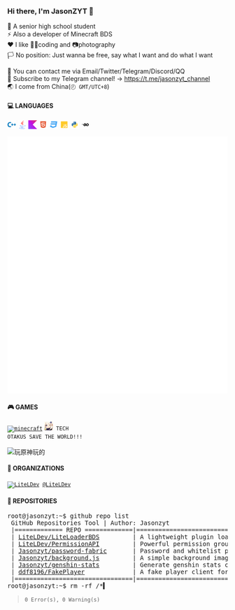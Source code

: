 ### Hi there, I'm JasonZYT 👋

🌱 A senior high school student  
⚡ Also a developer of Minecraft BDS  
❤️ I like 👨‍💻coding and 📷photography  
🏳️ No position: Just wanna be free, say what I want and do what I want


💬 You can contact me via Email/Twitter/Telegram/Discord/QQ   
📢 Subscribe to my Telegram channel! -> https://t.me/jasonzyt_channel  
🌏 I come from China(`🕗 GMT/UTC+8`)  

#### 💻 LANGUAGES

<!-- languages:start -->
<!-- prettier-ignore-start -->
<!-- markdownlint-disable -->
<code><img height="20" src="assets/svg/cpp.svg" alt="cpp" /></code>
<code><img height="20" src="assets/svg/java.svg" alt="java" /></code>
<code><img height="20" src="https://raw.githubusercontent.com/github/explore/80688e429a7d4ef2fca1e82350fe8e3517d3494d/topics/kotlin/kotlin.png" alt="kotlin" /></code>
<code><img height="20" src="assets/svg/html.svg" alt="html" /></code>
<code><img height="20" src="assets/svg/css.svg" alt="css" /></code>
<code><img height="20" src="assets/svg/js.svg" alt="javascript" /></code>
<code><img height="20" src="https://raw.githubusercontent.com/github/explore/80688e429a7d4ef2fca1e82350fe8e3517d3494d/topics/python/python.png" alt="python" /></code>
<code><img height="20" src="https://raw.githubusercontent.com/github/explore/80688e429a7d4ef2fca1e82350fe8e3517d3494d/topics/go/go.png" alt="go" /></code>
<!-- markdownlint-restore -->
<!-- prettier-ignore-end -->
<!-- languages:end -->

<img align="right" src="https://github.com/Jasonzyt/github-stats/blob/master/generated/languages.svg" />
<img src="https://github.com/Jasonzyt/github-stats/blob/master/generated/overview.svg" />

#### 🎮 GAMES

<!-- interested:start -->
<!-- prettier-ignore-start -->
<!-- markdownlint-disable -->
<code><a href="https://minecraft.net/"><img height="20" src="assets/img/minecraft.net.ico" alt="minecraft" /></a></code>
<code><a href="https://genshin.mihoyo.com/"><img height="20" src="assets/img/genshin-impact.png" alt="genshin" /></a>&nbsp;TECH OTAKUS SAVE THE WORLD!!!</code>
<br />
<br />
<img width="384px" height="224px" src="https://raw.githubusercontent.com/Jasonzyt/genshin-stats/main/out.png" alt="玩原神玩的" />
<!-- markdownlint-restore -->
<!-- prettier-ignore-end -->
<!-- interested:end -->
  
#### 📝 ORGANIZATIONS
  
<!-- organization:start -->
<!-- prettier-ignore-start -->
<!-- markdownlint-disable -->
<code><a href="https://github.com/LiteLDev"><img height="20" src="https://avatars.githubusercontent.com/u/78095377" alt="LiteLDev" /></a>&nbsp;<a href="https://github.com/LiteLDev">@LiteLDev</a></code>
<!-- markdownlint-restore -->
<!-- prettier-ignore-end -->
<!-- orgainization:end -->

#### 📂 REPOSITORIES

<!-- repos:start -->
<!-- prettier-ignore-start -->
<!-- markdownlint-disable -->
<!-- Key: 31, Value: 59 -->
<!-- This is a fake console XD -->
<pre>
root@jasonzyt:~$ github repo list
 GitHub Repositories Tool | Author: Jasonzyt
 |============= REPO =============|============================ DESC ============================|
 | <a href="https://github.com/LiteLDev/LiteLoaderBDS"      >LiteLDev/LiteLoaderBDS</a>         | A lightweight plugin loader for BDS                      C++ |
 | <a href="https://github.com/LiteLDev/PermissionAPI"      >LiteLDev/PermissionAPI</a>         | Powerful permission group API for LiteLoaderBDS          C++ |
 | <a href="https://github.com/Jasonzyt/password-fabric"    >Jasonzyt/password-fabric</a>       | Password and whitelist plugin for fabric servers        Java |
 | <a href="https://github.com/Jasonzyt/background.js"      >Jasonzyt/background.js</a>         | A simple background image interface for JS & CSS          JS |
 | <a href="https://github.com/Jasonzyt/genshin-stats"      >Jasonzyt/genshin-stats</a>         | Generate genshin stats card like the image above      Python |
 | <a href="https://github.com/ddf8196/FakePlayer"          >ddf8196/FakePlayer</a>             | A fake player client for Minecraft: Bedrock Edition     Java |
 |================================|==============================================================|
root@jasonzyt:~$ rm -rf /*▍
</pre>
<!-- markdownlint-restore -->
<!-- prettier-ignore-end -->
<!-- repos:end -->

> `0 Error(s), 0 Warning(s)`
